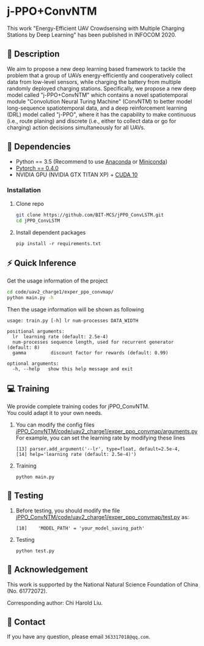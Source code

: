 # j-PPO+ConvNTM
This work "Energy-Efficient UAV Crowdsensing with Multiple Charging Stations by Deep Learning" has been published in INFOCOM 2020.
## :page_facing_up: Description
We aim to propose a new deep learning based framework to tackle the problem that a group of UAVs energy-efficiently and cooperatively collect data from low-level sensors, while charging the battery from multiple randomly deployed charging stations. Specifically, we propose a new deep model called "j-PPO+ConvNTM" which contains a novel spatiotemporal module "Convolution Neural Turing Machine" (ConvNTM) to better model long-sequence spatiotemporal data, and a deep reinforcement learning (DRL) model called "j-PPO", where it has the capability to make continuous (i.e., route planing) and discrete (i.e., either to collect data or go for charging) action decisions simultaneously for all UAVs. 
## :wrench: Dependencies
- Python == 3.5 (Recommend to use [Anaconda](https://www.anaconda.com/download/#linux) or [Miniconda](https://docs.conda.io/en/latest/miniconda.html))
- [Pytorch == 0.4.0](https://pytorch.org/)
- NVIDIA GPU (NVIDIA GTX TITAN XP) + [CUDA 10](https://developer.nvidia.com/cuda-downloads)
### Installation
1. Clone repo
    ```bash
    git clone https://github.com/BIT-MCS/jPPO_ConvLSTM.git
    cd jPPO_ConvLSTM
    ```
2. Install dependent packages
    ```
    pip install -r requirements.txt
    ```
## :zap: Quick Inference

Get the usage information of the project
```bash
cd code/uav2_charge1/exper_ppo_convmap/
python main.py -h
```
Then the usage information will be shown as following
```
usage: train.py [-h] lr num-processes DATA_WIDTH

positional arguments:
  lr  learning rate (default: 2.5e-4)
  num-processes sequence length, used for recurrent generator (default: 8)
  gamma         discount factor for rewards (default: 0.99)
 
optional arguments:
  -h, --help   show this help message and exit
```

## :computer: Training

We provide complete training codes for jPPO_ConvNTM.<br>
You could adapt it to your own needs.

1. You can modify the config files 
[jPPO_ConvNTM/code/uav2_charge1/exper_ppo_convmap/arguments.py](https://github.com/BIT-MCS/jPPO-ConvNTM/blob/main/code/uav2_charge1/exper_ppo_convmap/arguments.py) 
For example, you can set the learning rate by modifying these lines
	```
    [13] parser.add_argument('--lr', type=float, default=2.5e-4, 
    [14] help='learning rate (default: 2.5e-4)')
	```
1. Training

	```
	python main.py 
	```

## :checkered_flag: Testing
1. Before testing, you should modify the file [jPPO_ConvNTM/code/uav2_charge1/exper_ppo_convmap/test.py](https://github.com/BIT-MCS/jPPO-ConvNTM/blob/main/code/uav2_charge1/exper_ppo_convmap/test.py) as:
	```
    [18]    'MODEL_PATH' = 'your_model_saving_path'
	```
2. Testing
	```
	python test.py
	```
## :scroll: Acknowledgement

This work is supported by the National Natural Science Foundation of China (No. 61772072).

Corresponding author: Chi Harold Liu.

## :e-mail: Contact

If you have any question, please email `363317018@qq.com`.
